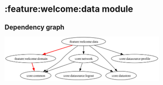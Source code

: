 # :feature:welcome:data module
## Dependency graph
![Dependency graph](../../../docs/images/graphs/dep_graph_feature_welcome_data.svg)

